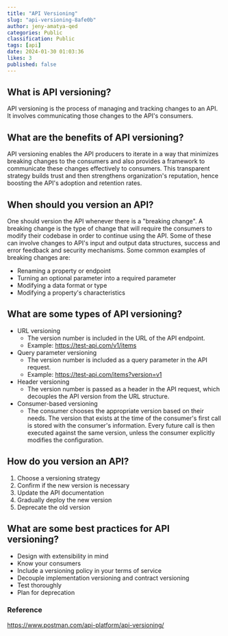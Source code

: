 ```yaml
---
title: "API Versioning"
slug: "api-versioning-8afe0b"
author: jeny-amatya-qed
categories: Public
classification: Public
tags: [api]
date: 2024-01-30 01:03:36 
likes: 3
published: false
---
```


## What is API versioning?
API versioning is the process of managing and tracking changes to an API. It involves communicating those changes to the API's consumers.


## What are the benefits of API versioning?
API versioning enables the API producers to iterate in a way that minimizes breaking changes to the consumers and also provides a framework to communicate these changes effectively to consumers. This transparent strategy builds trust and then strengthens organization's reputation, hence boosting the API's adoption and retention rates.


## When should you version an API?
One should version the API whenever there is a "breaking change". A breaking change is the type of change that will require the consumers to modify their codebase in order to continue using the API. Some of these can involve changes to API's input and output data structures, success and error feedback and security mechanisms.
Some common examples of breaking changes are:
* Renaming a property or endpoint
* Turning an optional parameter into a required parameter
* Modifying a data format or type
* Modifying a property's characteristics


## What are some types of API versioning?
* URL versioning
    * The version number is included in the URL of the API endpoint.
    * Example: https://test-api.com/v1/items
* Query parameter versioning
    * The version number is included as a query parameter in the API request.
    * Example: https://test-api.com/items?version=v1
* Header versioning
    * The version number is passed as a header in the API request, which decouples the API version from the URL structure.
* Consumer-based versioning
    * The consumer chooses the appropriate version based on their needs. The version that exists at the time of the consumer's first call is stored with the consumer's information. Every future call is then executed against the same version, unless the consumer explicitly modifies the configuration.
    

## How do you version an API?
1. Choose a versioning strategy
2. Confirm if the new version is necessary
3. Update the API documentation
4. Gradually deploy the new version
5. Deprecate the old version 


## What are some best practices for API versioning?
* Design with extensibility in mind
* Know your consumers
* Include a versioning policy  in your terms of service
* Decouple implementation versioning and contract versioning
* Test thoroughly
* Plan for deprecation


### Reference
https://www.postman.com/api-platform/api-versioning/